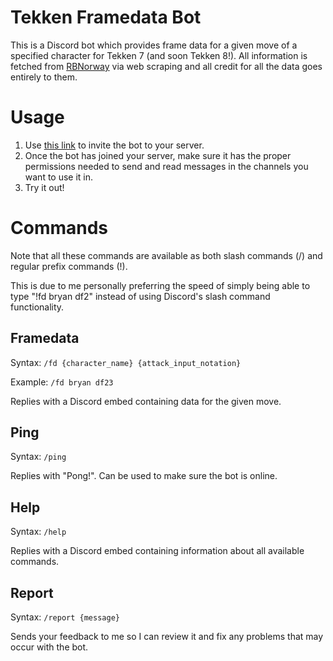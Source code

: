 # Tekken Framedata Bot

This is a Discord bot which provides frame data for a given move of a specified character for Tekken 7 (and soon Tekken 8!).
All information is fetched from [RBNorway](https://rbnorway.org/t7-frame-data/) via web scraping and all credit for all the data goes entirely to them.

# Usage

1. Use [this link](https://discord.com/oauth2/authorize?client_id=1184848382720737310&permissions=0&response_type=code&redirect_uri=https%3A%2F%2Fdiscordapp.com%2Foauth2%2Fauthorize%3F%26client_id%3D1184848382720737310%26scope%3Dbot&scope=bot+messages.read) to invite the bot to your server.
2. Once the bot has joined your server, make sure it has the proper permissions needed to send and read messages in the channels you want to use it in.
3. Try it out!

# Commands

Note that all these commands are available as both slash commands (/) and regular prefix commands (!).

This is due to me personally preferring the speed of simply being able to type "!fd bryan df2" instead of using Discord's slash command functionality.

## Framedata

Syntax: `/fd {character_name} {attack_input_notation}`

Example: `/fd bryan df23`

Replies with a Discord embed containing data for the given move.

## Ping

Syntax: `/ping`

Replies with "Pong!". Can be used to make sure the bot is online.

## Help

Syntax: `/help`

Replies with a Discord embed containing information about all available commands.

## Report

Syntax: `/report {message}`

Sends your feedback to me so I can review it and fix any problems that may occur with the bot.
